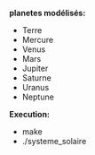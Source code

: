 
**planetes modélisés:**
- Terre
-  Mercure
- Venus
- Mars
- Jupiter
- Saturne
- Uranus
- Neptune

**Execution:**
- make
- ./systeme_solaire

